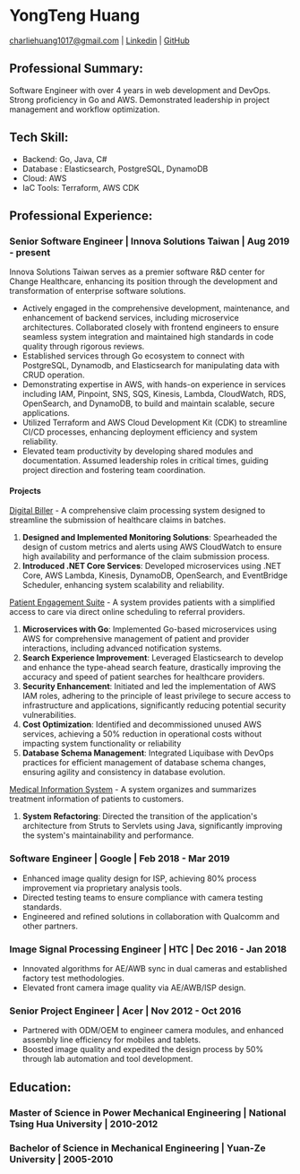 # YongTeng Huang
 charliehuang1017@gmail.com | [Linkedin](https://www.linkedin.com/in/yongteng-huang/) | [GitHub](https://github.com/EyesHuang)

## Professional Summary:
Software Engineer with over 4 years in web development and DevOps. Strong proficiency in Go and AWS. Demonstrated leadership in project management and workflow optimization.

## Tech Skill:
- Backend: Go, Java, C#
- Database : Elasticsearch, PostgreSQL, DynamoDB
- Cloud: AWS
- IaC Tools: Terraform, AWS CDK

## Professional Experience:
### Senior Software Engineer | Innova Solutions Taiwan | Aug 2019 - present
Innova Solutions Taiwan serves as a premier software R&D center for Change Healthcare, enhancing its position through the development and transformation of enterprise software solutions.

- Actively engaged in the comprehensive development, maintenance, and enhancement of backend services, including microservice architectures. Collaborated closely with frontend engineers to ensure seamless system integration and maintained high standards in code quality through rigorous reviews.
- Established services through Go ecosystem to connect with PostgreSQL, Dynamodb, and Elasticsearch for manipulating data with CRUD operation.
- Demonstrating expertise in AWS, with hands-on experience in services including IAM, Pinpoint, SNS, SQS, Kinesis, Lambda, CloudWatch, RDS, OpenSearch, and DynamoDB, to build and maintain scalable, secure applications.
- Utilized Terraform and AWS Cloud Development Kit (CDK) to streamline CI/CD processes, enhancing deployment efficiency and system reliability.
- Elevated team productivity by developing shared modules and documentation. Assumed leadership roles in critical times, guiding project direction and fostering team coordination.
#### Projects
<u>Digital Biller</u> - A comprehensive claim processing system designed to streamline the submission of healthcare claims in batches.
1. **Designed and Implemented Monitoring Solutions**: Spearheaded the design of custom metrics and alerts using AWS CloudWatch to ensure high availability and performance of the claim submission process.
2. **Introduced .NET Core Services**: Developed microservices using .NET Core, AWS Lambda, Kinesis, DynamoDB, OpenSearch, and EventBridge Scheduler, enhancing system scalability and reliability.

<u>Patient Engagement Suite</u> - A system provides patients with a simplified access to care via direct online scheduling to referral providers.
1. **Microservices with Go**: Implemented Go-based microservices using AWS for comprehensive management of patient and provider interactions, including advanced notification systems.
2. **Search Experience Improvement**: Leveraged Elasticsearch to develop and enhance the type-ahead search feature, drastically improving the accuracy and speed of patient searches for healthcare providers.
3. **Security Enhancement**: Initiated and led the implementation of AWS IAM roles, adhering to the principle of least privilege to secure access to infrastructure and applications, significantly reducing potential security vulnerabilities.
4. **Cost Optimization**: Identified and decommissioned unused AWS services, achieving a 50% reduction in operational costs without impacting system functionality or reliability
5. **Database Schema Management**: Integrated Liquibase with DevOps practices for efficient management of database schema changes, ensuring agility and consistency in database evolution.

<u>Medical Information System</u> - A system organizes and summarizes treatment information of patients to customers.
1. **System Refactoring**: Directed the transition of the application's architecture from Struts to Servlets using Java, significantly improving the system's maintainability and performance.


### Software Engineer | Google | Feb 2018 - Mar 2019
- Enhanced image quality design for ISP, achieving 80% process improvement via proprietary analysis tools.
- Directed testing teams to ensure compliance with camera testing standards.
- Engineered and refined solutions in collaboration with Qualcomm and other partners.

### Image Signal Processing Engineer | HTC | Dec 2016 - Jan 2018
- Innovated algorithms for AE/AWB sync in dual cameras and established factory test methodologies.
- Elevated front camera image quality via AE/AWB/ISP design.

### Senior Project Engineer | Acer | Nov 2012 - Oct 2016
- Partnered with ODM/OEM to engineer camera modules, and enhanced assembly line efficiency for mobiles and tablets.
- Boosted image quality and expedited the design process by 50% through lab automation and tool development.

## Education:
### Master of Science in Power Mechanical Engineering | National Tsing Hua University | 2010-2012
### Bachelor of Science in Mechanical Engineering | Yuan-Ze University | 2005-2010
